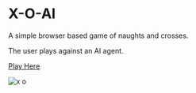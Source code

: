 # X-O-AI
A simple browser based game of naughts and crosses.

The user plays against an AI agent.

[Play Here](https://jonathankerr.github.io/X-O-AI/)

![x o](https://user-images.githubusercontent.com/80848313/136853739-f0b488ab-953f-45c1-89d1-c7ffca700b99.PNG)
